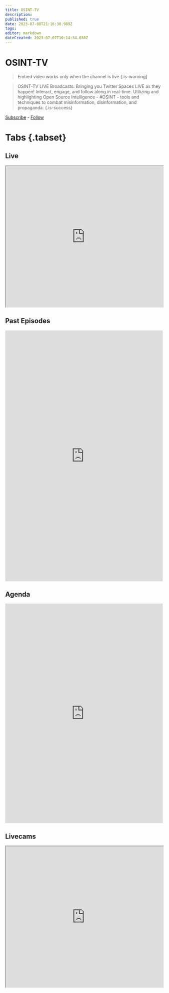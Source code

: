 ```yaml
---
title: OSINT-TV
description: 
published: true
date: 2023-07-08T21:16:38.989Z
tags: 
editor: markdown
dateCreated: 2023-07-07T10:14:34.038Z
---
```


# OSINT-TV
> Embed video works only when the channel is live
{.is-warning}


> OSINT-TV LIVE Broadcasts: Bringing you Twitter Spaces LIVE as they happen! Interact, engage, and follow along in real-time. Utilizing and highlighting Open Source Intelligence - #OSINT - tools and techniques to combat misinformation, disinformation, and propaganda. 
{.is-success}

[Subscribe](youtube.com/@OSINT-TV) - [Follow](https://twitter.com/OSINT_TV)


# Tabs {.tabset}

## Live 

<div class="elementor-shortcode"><div class="epyt-video-wrapper"><iframe id="_ytid_78169" width="100%" height="450" data-origwidth="100%" data-origheight="450" src="https://www.youtube.com/embed/live_stream?enablejsapi=1&channel=UCk1qkuAJZWxzGxwP961nsog&autoplay=0&cc_load_policy=0&cc_lang_pref=&iv_load_policy=1&modestbranding=1&rel=0&fs=1&playsinline=0&autohide=2&theme=dark&color=red&controls=1&" class="__youtube_prefs__  epyt-live-channel  no-lazyload" title="YouTube player" allow="accelerometer; autoplay; clipboard-write; encrypted-media; gyroscope; picture-in-picture" allowfullscreen data-no-lazy="1" data-skipgform_ajax_framebjll></iframe></div></div>


## Past Episodes
<iframe width="100%" height="800" src="https://www.inoreader.com/stream/user/1005520529/tag/Site/view/html?t=Previous%20Twitter%20Spaces&cs=m&sb=y" frameborder="0" tabindex="-1"></iframe>


## Agenda
<iframe frameborder="0" height="700" src="https://teamup.com/kscrwzxdtxx284gqe7?view=l&amp;sidepanel=c&amp;showTitle=0&amp;showLogo=0&amp;showProfileAndInfo=0" width="100%"></iframe></div>



## Livecams

<div class="elementor-shortcode"><div class="epyt-video-wrapper"><iframe id="_ytid_78169" width="100%" height="450" data-origwidth="100%" data-origheight="450" src="https://www.youtube.com/embed/live_stream?enablejsapi=1&channel=UCxc2Kkmuc8-BXVEQ82ChVow&autoplay=0&cc_load_policy=0&cc_lang_pref=&iv_load_policy=1&modestbranding=1&rel=0&fs=1&playsinline=0&autohide=2&theme=dark&color=red&controls=1&" class="__youtube_prefs__  epyt-live-channel  no-lazyload" title="YouTube player" allow="accelerometer; autoplay; clipboard-write; encrypted-media; gyroscope; picture-in-picture" allowfullscreen data-no-lazy="1" data-skipgform_ajax_framebjll></iframe></div></div>
